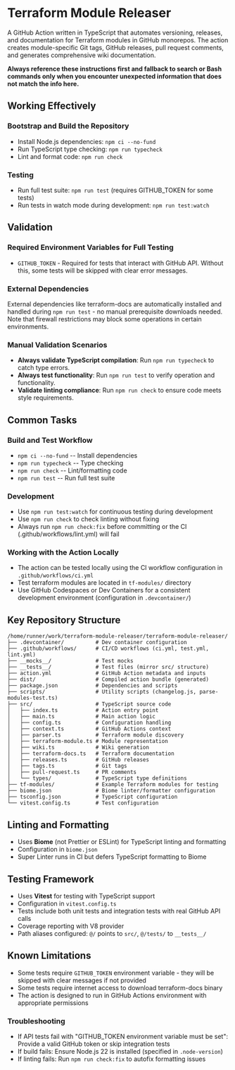 # Terraform Module Releaser

A GitHub Action written in TypeScript that automates versioning, releases, and documentation for Terraform modules in
GitHub monorepos. The action creates module-specific Git tags, GitHub releases, pull request comments, and generates
comprehensive wiki documentation.

**Always reference these instructions first and fallback to search or Bash commands only when you encounter unexpected
information that does not match the info here.**

## Working Effectively

### Bootstrap and Build the Repository

- Install Node.js dependencies: `npm ci --no-fund`
- Run TypeScript type checking: `npm run typecheck`
- Lint and format code: `npm run check`

### Testing

- Run full test suite: `npm run test` (requires GITHUB_TOKEN for some tests)
- Run tests in watch mode during development: `npm run test:watch`

## Validation

### Required Environment Variables for Full Testing

- `GITHUB_TOKEN` - Required for tests that interact with GitHub API. Without this, some tests will be skipped with clear
  error messages.

### External Dependencies

External dependencies like terraform-docs are automatically installed and handled during `npm run test` - no manual
prerequisite downloads needed. Note that firewall restrictions may block some operations in certain environments.

### Manual Validation Scenarios

- **Always validate TypeScript compilation**: Run `npm run typecheck` to catch type errors.
- **Always test functionality**: Run `npm run test` to verify operation and functionality.
- **Validate linting compliance**: Run `npm run check` to ensure code meets style requirements.

## Common Tasks

### Build and Test Workflow

- `npm ci --no-fund` -- Install dependencies
- `npm run typecheck` -- Type checking
- `npm run check` -- Lint/formatting code
- `npm run test` -- Run full test suite

### Development

- Use `npm run test:watch` for continuous testing during development
- Use `npm run check` to check linting without fixing
- Always run `npm run check:fix` before committing or the CI (.github/workflows/lint.yml) will fail

### Working with the Action Locally

- The action can be tested locally using the CI workflow configuration in `.github/workflows/ci.yml`
- Test terraform modules are located in `tf-modules/` directory
- Use GitHub Codespaces or Dev Containers for a consistent development environment (configuration in `.devcontainer/`)

## Key Repository Structure

```shell
/home/runner/work/terraform-module-releaser/terraform-module-releaser/
├── .devcontainer/          # Dev container configuration
├── .github/workflows/      # CI/CD workflows (ci.yml, test.yml, lint.yml)
├── __mocks__/              # Test mocks
├── __tests__/              # Test files (mirror src/ structure)
├── action.yml              # GitHub Action metadata and inputs
├── dist/                   # Compiled action bundle (generated)
├── package.json            # Dependencies and scripts
├── scripts/                # Utility scripts (changelog.js, parse-modules-test.ts)
├── src/                    # TypeScript source code
│   ├── index.ts            # Action entry point
│   ├── main.ts             # Main action logic
│   ├── config.ts           # Configuration handling
│   ├── context.ts          # GitHub Actions context
│   ├── parser.ts           # Terraform module discovery
│   ├── terraform-module.ts # Module representation
│   ├── wiki.ts             # Wiki generation
│   ├── terraform-docs.ts   # Terraform documentation
│   ├── releases.ts         # GitHub releases
│   ├── tags.ts             # Git tags
│   ├── pull-request.ts     # PR comments
│   └── types/              # TypeScript type definitions
├── tf-modules/             # Example Terraform modules for testing
├── biome.json              # Biome linter/formatter configuration
├── tsconfig.json           # TypeScript configuration
└── vitest.config.ts        # Test configuration
```

## Linting and Formatting

- Uses **Biome** (not Prettier or ESLint) for TypeScript linting and formatting
- Configuration in `biome.json`
- Super Linter runs in CI but defers TypeScript formatting to Biome

## Testing Framework

- Uses **Vitest** for testing with TypeScript support
- Configuration in `vitest.config.ts`
- Tests include both unit tests and integration tests with real GitHub API calls
- Coverage reporting with V8 provider
- Path aliases configured: `@/` points to `src/`, `@/tests/` to `__tests__/`

## Known Limitations

- Some tests require `GITHUB_TOKEN` environment variable - they will be skipped with clear messages if not provided
- Some tests require internet access to download terraform-docs binary
- The action is designed to run in GitHub Actions environment with appropriate permissions

### Troubleshooting

- If API tests fail with "GITHUB_TOKEN environment variable must be set": Provide a valid GitHub token or skip
  integration tests
- If build fails: Ensure Node.js 22 is installed (specified in `.node-version`)
- If linting fails: Run `npm run check:fix` to autofix formatting issues
